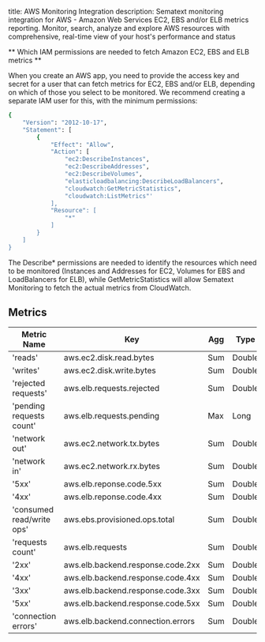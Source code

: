 title: AWS Monitoring Integration
description: Sematext monitoring integration for AWS - Amazon Web Services EC2, EBS and/or ELB metrics reporting. Monitor, search, analyze and explore AWS resources with comprehensive, real-time view of your host's performance and status

** Which IAM permissions are needed to fetch Amazon EC2, EBS and ELB metrics **

When you create an AWS app, you need to provide the access key and secret for a user that can fetch metrics for EC2, EBS and/or ELB, depending on which of those you select to be monitored. We recommend creating a separate IAM user for this, with the minimum permissions:
``` bash
{
    "Version": "2012-10-17",
    "Statement": [
        {
            "Effect": "Allow",
            "Action": [
                "ec2:DescribeInstances",
                "ec2:DescribeAddresses",
                "ec2:DescribeVolumes",
                "elasticloadbalancing:DescribeLoadBalancers",
                "cloudwatch:GetMetricStatistics",
                "cloudwatch:ListMetrics"'
            ],
            "Resource": [
                "*"
            ]
        }
    ]
}
```
The Describe* permissions are needed to identify the resources which need to be monitored (Instances and Addresses for EC2, Volumes for EBS and LoadBalancers for ELB), while GetMetricStatistics will allow Sematext Monitoring to fetch the actual metrics from CloudWatch.

## Metrics

Metric Name | Key | Agg | Type | Description
--- | --- | --- | --- | ---
'reads' | aws.ec2.disk.read.bytes | Sum | Double |
'writes' | aws.ec2.disk.write.bytes | Sum | Double |
'rejected requests' | aws.elb.requests.rejected | Sum | Double |
'pending requests count' | aws.elb.requests.pending | Max | Long |
'network out' | aws.ec2.network.tx.bytes | Sum | Double |
'network in' | aws.ec2.network.rx.bytes | Sum | Double |
'5xx' | aws.elb.reponse.code.5xx | Sum | Double |
'4xx' | aws.elb.reponse.code.4xx | Sum | Double |
'consumed read/write ops' | aws.ebs.provisioned.ops.total | Sum | Double |
'requests count' | aws.elb.requests | Sum | Double |
'2xx' | aws.elb.backend.response.code.2xx | Sum | Double |
'4xx' | aws.elb.backend.response.code.4xx | Sum | Double |
'3xx' | aws.elb.backend.response.code.3xx | Sum | Double |
'5xx' | aws.elb.backend.response.code.5xx | Sum | Double |
'connection errors' | aws.elb.backend.connection.errors | Sum | Double |
